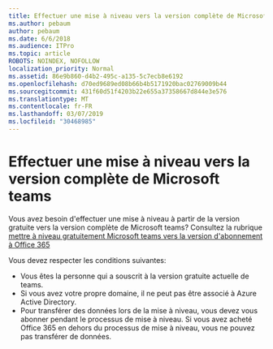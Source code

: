 ```yaml
---
title: Effectuer une mise à niveau vers la version complète de Microsoft teams
ms.author: pebaum
author: pebaum
ms.date: 6/6/2018
ms.audience: ITPro
ms.topic: article
ROBOTS: NOINDEX, NOFOLLOW
localization_priority: Normal
ms.assetid: 86e9b860-d4b2-495c-a135-5c7ecb8e6192
ms.openlocfilehash: d70ed9689ed08b66b4b5171920bac02769009b44
ms.sourcegitcommit: 431f60d51f4203b22e655a37358667d844e3e576
ms.translationtype: MT
ms.contentlocale: fr-FR
ms.lasthandoff: 03/07/2019
ms.locfileid: "30468985"
---
```

# <a name="upgrade-to-the-full-version-of-microsoft-teams"></a>Effectuer une mise à niveau vers la version complète de Microsoft teams

Vous avez besoin d'effectuer une mise à niveau à partir de la version gratuite vers la version complète de Microsoft teams? Consultez la rubrique [mettre à niveau gratuitement Microsoft teams vers la version d'abonnement à Office 365](https://docs.microsoft.com/en-us/microsoftteams/upgrade-freemium)

Vous devez respecter les conditions suivantes:
- Vous êtes la personne qui a souscrit à la version gratuite actuelle de teams.
- Si vous avez votre propre domaine, il ne peut pas être associé à Azure Active Directory.
- Pour transférer des données lors de la mise à niveau, vous devez vous abonner pendant le processus de mise à niveau. Si vous avez acheté Office 365 en dehors du processus de mise à niveau, vous ne pouvez pas transférer de données.


